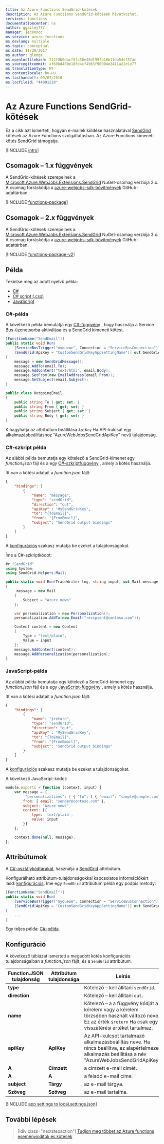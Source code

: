 ```yaml
---
title: Az Azure Functions SendGrid-kötések
description: Az Azure Functions SendGrid-kötések hivatkozhat.
services: functions
documentationcenter: na
author: ggailey777
manager: jeconnoc
ms.service: azure-functions
ms.devlang: multiple
ms.topic: conceptual
ms.date: 11/29/2017
ms.author: glenga
ms.openlocfilehash: 212f8b0dacf5fa56e48df99fb10b11da54df57ac
ms.sourcegitcommit: af60bd400e18fd4cf4965f90094e2411a22e1e77
ms.translationtype: MT
ms.contentlocale: hu-HU
ms.lasthandoff: 09/07/2018
ms.locfileid: "44091220"
---
```

# <a name="azure-functions-sendgrid-bindings"></a>Az Azure Functions SendGrid-kötések

Ez a cikk azt ismerteti, hogyan e-mailek küldése használatával [SendGrid](https://sendgrid.com/docs/User_Guide/index.html) kötések az Azure Functions szolgáltatásban. Az Azure Functions kimeneti kötés SendGrid támogatja.

[!INCLUDE [intro](../../includes/functions-bindings-intro.md)]

## <a name="packages---functions-1x"></a>Csomagok – 1.x függvények

A SendGrid-kötések szerepelnek a [Microsoft.Azure.WebJobs.Extensions.SendGrid](http://www.nuget.org/packages/Microsoft.Azure.WebJobs.Extensions.SendGrid) NuGet-csomag verziója 2.x. A csomag forráskódja a [azure-webjobs-sdk-bővítmények](https://github.com/Azure/azure-webjobs-sdk-extensions/blob/v2.x/src/WebJobs.Extensions.SendGrid/) GitHub-adattárban.

[!INCLUDE [functions-package](../../includes/functions-package.md)]

## <a name="packages---functions-2x"></a>Csomagok – 2.x függvények

A SendGrid-kötések szerepelnek a [Microsoft.Azure.WebJobs.Extensions.SendGrid](http://www.nuget.org/packages/Microsoft.Azure.WebJobs.Extensions.SendGrid) NuGet-csomag verziója 3.x. A csomag forráskódja a [azure-webjobs-sdk-bővítmények](https://github.com/Azure/azure-webjobs-sdk-extensions/blob/master/src/WebJobs.Extensions.SendGrid/) GitHub-adattárban.

[!INCLUDE [functions-package-v2](../../includes/functions-package-v2.md)]

## <a name="example"></a>Példa

Tekintse meg az adott nyelvű példa:

* [C#](#c-example)
* [C# script (.csx)](#c-script-example)
* [JavaScript](#javascript-example)

### <a name="c-example"></a>C#-példa

A következő példa bemutatja egy [C#-függvény](functions-dotnet-class-library.md) , hogy használja a Service Bus-üzenetsorba aktiválása és a SendGrid kimeneti kötést.

```cs
[FunctionName("SendEmail")]
public static void Run(
    [ServiceBusTrigger("myqueue", Connection = "ServiceBusConnection")] OutgoingEmail email,
    [SendGrid(ApiKey = "CustomSendGridKeyAppSettingName")] out SendGridMessage message)
{
    message = new SendGridMessage();
    message.AddTo(email.To);
    message.AddContent("text/html", email.Body);
    message.SetFrom(new EmailAddress(email.From));
    message.SetSubject(email.Subject);
}

public class OutgoingEmail
{
    public string To { get; set; }
    public string From { get; set; }
    public string Subject { get; set; }
    public string Body { get; set; }
}
```

Kihagyhatja az attribútum beállítása `ApiKey` Ha API-kulcsát egy alkalmazásbeállításhoz "AzureWebJobsSendGridApiKey" nevű tulajdonság.

### <a name="c-script-example"></a>C#-szkript példa

Az alábbi példa bemutatja egy kötelező a SendGrid-kimenet egy *function.json* fájl és a egy [C#-szkriptfüggvény](functions-reference-csharp.md) , amely a kötés használja.

Itt van a kötési adatait a *function.json* fájlt:

```json 
{
    "bindings": [
        {
            "name": "message",
            "type": "sendGrid",
            "direction": "out",
            "apiKey" : "MySendGridKey",
            "to": "{ToEmail}",
            "from": "{FromEmail}",
            "subject": "SendGrid output bindings"
        }
    ]
}
```

A [konfigurációs](#configuration) szakasz mutatja be ezeket a tulajdonságokat.

Íme a C#-szkriptkódot:

```csharp
#r "SendGrid"
using System;
using SendGrid.Helpers.Mail;

public static void Run(TraceWriter log, string input, out Mail message)
{
     message = new Mail
    {        
        Subject = "Azure news"          
    };

    var personalization = new Personalization();
    personalization.AddTo(new Email("recipient@contoso.com"));   

    Content content = new Content
    {
        Type = "text/plain",
        Value = input
    };
    message.AddContent(content);
    message.AddPersonalization(personalization);
}
```

### <a name="javascript-example"></a>JavaScript-példa

Az alábbi példa bemutatja egy kötelező a SendGrid-kimenet egy *function.json* fájl és a egy [JavaScript-függvény](functions-reference-node.md) , amely a kötés használja.

Itt van a kötési adatait a *function.json* fájlt:

```json 
{
    "bindings": [
        {
            "name": "$return",
            "type": "sendGrid",
            "direction": "out",
            "apiKey" : "MySendGridKey",
            "to": "{ToEmail}",
            "from": "{FromEmail}",
            "subject": "SendGrid output bindings"
        }
    ]
}
```

A [konfigurációs](#configuration) szakasz mutatja be ezeket a tulajdonságokat.

A következő JavaScript-kódot:

```javascript
module.exports = function (context, input) {    
    var message = {
         "personalizations": [ { "to": [ { "email": "sample@sample.com" } ] } ],
        from: { email: "sender@contoso.com" },        
        subject: "Azure news",
        content: [{
            type: 'text/plain',
            value: input
        }]
    };

    context.done(null, message);
};
```

## <a name="attributes"></a>Attribútumok

A [C#-osztálykódtárakat](functions-dotnet-class-library.md), használja a [SendGrid](https://github.com/Azure/azure-webjobs-sdk-extensions/blob/master/src/WebJobs.Extensions.SendGrid/SendGridAttribute.cs) attribútum.

Konfigurálható attribútum-tulajdonságokkal kapcsolatos információkért lásd: [konfigurációs](#configuration). Íme egy `SendGrid` attribútum példa egy podpis metody:

```csharp
[FunctionName("SendEmail")]
public static void Run(
    [ServiceBusTrigger("myqueue", Connection = "ServiceBusConnection")] OutgoingEmail email,
    [SendGrid(ApiKey = "CustomSendGridKeyAppSettingName")] out SendGridMessage message)
{
    ...
}
```

Egy teljes példa: [C#-példa](#c-example).

## <a name="configuration"></a>Konfiguráció

A következő táblázat ismerteti a megadott kötés konfigurációs tulajdonságaiban a *function.json* fájlt, és a `SendGrid` attribútum.

|Function.JSON tulajdonság | Attribútum tulajdonsága |Leírás|
|---------|---------|----------------------|
|**type**|| Kötelező – kell állítani `sendGrid`.|
|**direction**|| Kötelező – kell állítani `out`.|
|**name**|| Kötelező – a a függvény kódját a kérelem vagy a kérelem törzsében használt változó neve. Ez az érték ```$return``` Ha csak egy visszatérési értéket tartalmaz. |
|**apiKey**|**ApiKey**| Az API-kulcsot tartalmazó alkalmazásbeállítás neve. Ha nincs beállítva, az alapértelmezett alkalmazás beállítása a név "AzureWebJobsSendGridApiKey".|
|**A**|**Címzett**| a címzett e-mail címét. |
|**A**|**A**| a feladó e-mail címe. |
|**subject**|**Tárgy**| az e-mail tárgya. |
|**Szöveg**|**Szöveg**| az e-mail tartalma. |

[!INCLUDE [app settings to local.settings.json](../../includes/functions-app-settings-local.md)]

## <a name="next-steps"></a>További lépések

> [!div class="nextstepaction"]
> [Tudjon meg többet az Azure functions eseményindítók és kötések](functions-triggers-bindings.md)
